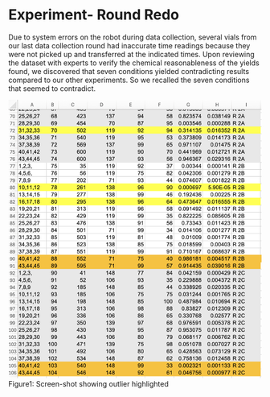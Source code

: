 # Experiment- Round Redo

Due to system errors on the robot during data collection, several vials from our last data collection round had inaccurate time readings because they were not picked up and transferred at the indicated times.  Upon reviewing the dataset with experts to verify the chemical reasonableness of the yields found, we discovered that seven conditions yielded contradicting results compared to our other experiments. So we recalled the seven conditions that seemed to contradict.

![File](../figures/outliers.png) Figure1: Screen-shot showing outlier highlighted